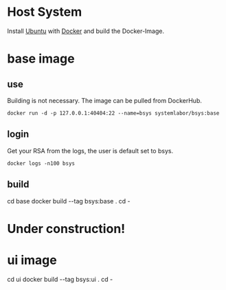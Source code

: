 # Host System
Install [Ubuntu](https://ubuntu.com/tutorials/install-ubuntu-desktop#1-overview) with [Docker](https://docs.docker.com/engine/install/ubuntu/) and build the Docker-Image.

# base image
## use
Building is not necessary. The image can be pulled from DockerHub. 
```
docker run -d -p 127.0.0.1:40404:22 --name=bsys systemlabor/bsys:base
```
## login
Get your RSA from the logs, the user is default set to bsys.
```
docker logs -n100 bsys
```

## build
cd base
docker build --tag bsys:base .
cd -

# Under construction!
# ui image
cd ui
docker build --tag bsys:ui .
cd -
```


